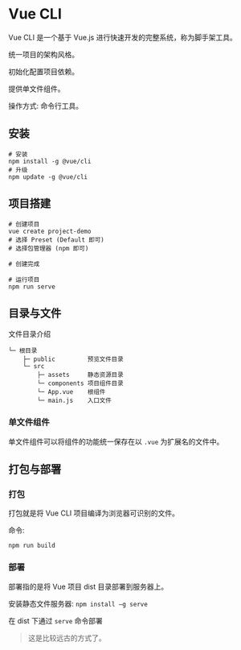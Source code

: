 # Vue CLI

Vue CLI 是一个基于 Vue.js 进行快速开发的完整系统，称为脚手架工具。

统一项目的架构风格。

初始化配置项目依赖。

提供单文件组件。

操作方式: 命令行工具。

## 安装

```shell
# 安装
npm install -g @vue/cli
# 升级
npm update -g @vue/cli
```

## 项目搭建

```shell
# 创建项目
vue create project-demo
# 选择 Preset (Default 即可)
# 选择包管理器 (npm 即可)

# 创建完成

# 运行项目
npm run serve
```

## 目录与文件

文件目录介绍

```
└─ 根目录
    ├─ public         预览文件目录
    └─ src
        ├─ assets     静态资源目录
        └─ components 项目组件目录
        └─ App.vue    根组件
        └─ main.js    入口文件
```

### 单文件组件

单文件组件可以将组件的功能统一保存在以 `.vue` 为扩展名的文件中。

## 打包与部署

### 打包

打包就是将 Vue CLI 项目编译为浏览器可识别的文件。

命令:

```shell
npm run build
```

### 部署

部署指的是将 Vue 项目 dist 目录部署到服务器上。

安装静态文件服务器: `npm install –g serve`

在 dist 下通过 `serve` 命令部署

> 这是比较远古的方式了。

